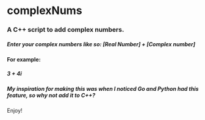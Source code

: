 # complexNums
<h3>A C++ script to add complex numbers.</h3>
<h5>Enter your complex numbers like so: [Real Number] + [Complex number]</h5>
<h4>For example:</h4>
<h5>3 + 4i</h5>
<h5>My inspiration for making this was when I noticed Go and Python had this feature, so why not add it to C++?</h5>
</h4>Enjoy!<h4>
